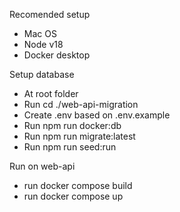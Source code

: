 Recomended setup
- Mac OS
- Node v18
- Docker desktop

Setup database
- At root folder
- Run cd ./web-api-migration
- Create .env based on .env.example
- Run npm run docker:db
- Run npm run migrate:latest
- Run npm run seed:run

Run on web-api
- run docker compose build
- run docker compose up